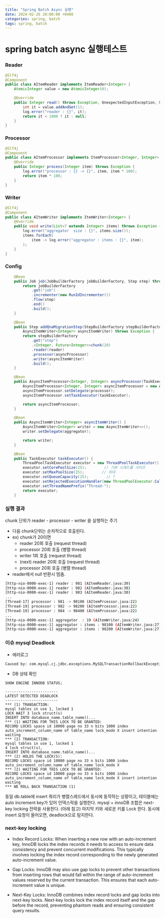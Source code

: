 ```yaml
---
title: "Spring Batch Async 실행"
date: 2024-02-26 20:00:00 +0400
categories: spring, batch
tags: spring, batch
---
```


# spring batch async 실행테스트

### Reader
```java
@Slf4j
@Component
public class AItemReader implements ItemReader<Integer> {
	AtomicInteger value = new AtomicInteger(0);

	@Override
	public Integer read() throws Exception, UnexpectedInputException, ParseException, NonTransientResourceException {
		int it = value.addAndGet(1);
		log.error("reader : {}", it);
		return it < 1000 ? it : null;
	}
}
```

### Processor
```java
@Slf4j
@Component
public class AItemProcessor implements ItemProcessor<Integer, Integer> {
	@Override
	public Integer process(Integer item) throws Exception {
		log.error("processor : {} -> {}", item, item * 100);
		return item * 100;
	}
}
```

### Writer
```java
@Slf4j
@Component
public class AItemWriter implements ItemWriter<Integer> {
	@Override
	public void write(List<? extends Integer> items) throws Exception {
		log.error("aggregator  size : {}", items.size());
		items.forEach(
			item -> log.error("aggregator : items : {}", item);
		);
	}
}
```

### Config
```java
	@Bean
	public Job job(JobBuilderFactory jobBuilderFactory, Step step) throws Exception {
		return jobBuilderFactory
			.get("job")
			.incrementer(new RunIdIncrementer())
			.flow(step)
			.end()
			.build();
	}

	@Bean
	public Step addQnaMigrationStep(StepBuilderFactory stepBuilderFactory, AsyncItemProcessor<Integer, Integer> asyncProcessor,
		AsyncItemWriter<Integer> asyncItemWriter) throws Exception {
		return stepBuilderFactory
			.get("step")
			.<Integer, Future<Integer>>chunk(20)
			.reader(reader)
			.processor(asyncProcessor)
			.writer(asyncItemWriter)
			.build();
	}

	@Bean
	public AsyncItemProcessor<Integer, Integer> asyncProcessor(TaskExecutor taskExecutor) {
		AsyncItemProcessor<Integer, Integer> asyncItemProcessor = new AsyncItemProcessor<>();
		asyncItemProcessor.setDelegate(processor);
		asyncItemProcessor.setTaskExecutor(taskExecutor);

		return asyncItemProcessor;
	}

	@Bean
	public AsyncItemWriter<Integer> asyncItemWriter() {
		AsyncItemWriter<Integer> writer = new AsyncItemWriter<>();
		writer.setDelegate(aggregator);

		return writer;
	}

	@Bean
	public TaskExecutor taskExecutor() {
		ThreadPoolTaskExecutor executor = new ThreadPoolTaskExecutor();
		executor.setCorePoolSize(25);        // 기본 스레드풀 사이즈
		executor.setMaxPoolSize(25);        // 최대
		executor.setQueueCapacity(25);        // ?
		executor.setRejectedExecutionHandler(new ThreadPoolExecutor.CallerRunsPolicy());
		executor.setThreadNamePrefix("Thread-");
		return executor;
	}
```

### 실행 결과
chunk 단위가 reader - processor - writer 을 실행하는 주기
- 다음 chunk단위는 순차적으로 호출된다. 
- ex) chunk가 20이면
  - reader 20회 호출 (request thread)
  - processor 20회 호출 (병렬 thread)
  - writer 1회 호출 (request thread)
  - (next) reader 20회 호출 (request thread)
  - processor 20회 호출 (병렬 thread)
- reader에서 null 반환시 멈춤.
```sh
[http-nio-0000-exec-1] reader : 981 (AItemReader.java:30)
[http-nio-0000-exec-1] reader : 982 (AItemReader.java:30)
[http-nio-0000-exec-1] reader : 983 (AItemReader.java:30)
...
[Thread-17] processor : 981 -> 98100 (AItemPrcessor.java:22)
[Thread-19] processor : 982 -> 98200 (AItemPrcessor.java:22)
[Thread-19] processor : 984 -> 98400 (AItemPrcessor.java:22)
...
[http-nio-0000-exec-1] aggregator  : 19 (AItemWriter.java:24)
[http-nio-0000-exec-1] aggregator : items : 98100 (AItemWriter.java:27)
[http-nio-0000-exec-1] aggregator : items : 98200 (AItemWriter.java:27)
```

### 이슈 mysql Deadlock
- 에러로그
```sh
Caused by: com.mysql.cj.jdbc.exceptions.MySQLTransactionRollbackException: Deadlock found when trying to get lock; try restarting transaction
```
- DB 상태 확인
```mysql
SHOW ENGINE INNODB STATUS;

------------------------
LATEST DETECTED DEADLOCK
------------------------
*** (1) TRANSACTION:
mysql tables in use 1, locked 1
LOCK WAIT 3 lock struct(s)
INSERT INTO database_name.table_name()...
*** (1) WAITING FOR THIS LOCK TO BE GRANTED:
RECORD LOCKS space id 10000 page no 33 n bits 1000 index auto_increment_column_name of table_name lock_mode X insert intention waiting
*** (2) TRANSACTION:
mysql tables in use 1, locked 1
4 lock struct(s),
INSERT INTO database_name.table_name()...
*** (2) HOLDS THE LOCK(S):
RECORD LOCKS space id 10000 page no 33 n bits 1000 index auto_increment_column_name of table_name lock_mode X
*** (2) WAITING FOR THIS LOCK TO BE GRANTED:
RECORD LOCKS space id 10000 page no 33 n bits 1000 index auto_increment_column_name of table_name lock_mode X insert intention waiting
*** WE ROLL BACK TRANSACTION (1)
```

동일 db.table에 insert 쿼리가 병렬스레드에서 동시에 동작하는 상황이고,
테이블에는 auto increment key가 있어 인덱스락을 실행한다.
mysql + innoDB 조합은 next-key locking 전략을 사용한다. (아래 참고) 마지막 키와 새로운 키를 Lock 한다.
동시에 insert 요청이 들어오면, deadlock으로 탐지한다.

### next-key locking
- Index Record Locks: When inserting a new row with an auto-increment key, InnoDB locks the index records it needs to access to ensure data consistency and prevent concurrent modifications. This typically involves locking the index record corresponding to the newly generated auto-increment value.

- Gap Locks: InnoDB may also use gap locks to prevent other transactions from inserting rows that would fall within the range of auto-increment values reserved by the current transaction. This ensures that each auto-increment value is unique.

- Next-Key Locks: InnoDB combines index record locks and gap locks into next-key locks. Next-key locks lock the index record itself and the gap before the record, preventing phantom reads and ensuring consistent query results.


